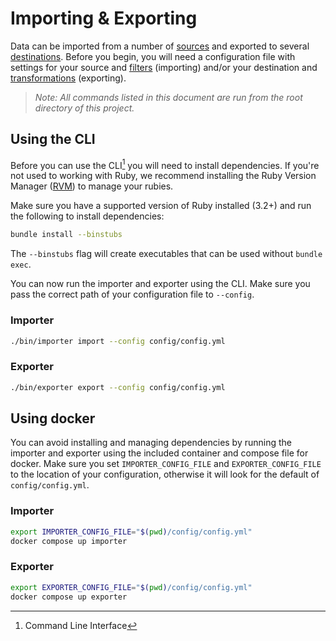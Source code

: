 # Importing & Exporting

Data can be imported from a number of [sources] and exported to several
[destinations]. Before you begin, you will need a configuration file with
settings for your source and [filters] (importing) and/or your destination and
[transformations] (exporting).

> _Note: All commands listed in this document are run from the root directory of
> this project._
 
## Using the CLI

Before you can use the CLI[^1] you will need to install dependencies. If you're
not used to working with Ruby, we recommend installing the Ruby Version Manager
([RVM][rvm]) to manage your rubies.

Make sure you have a supported version of Ruby installed (3.2+) and run the
following to install dependencies:

```bash
bundle install --binstubs
```

The `--binstubs` flag will create executables that can be used without
`bundle exec`.

You can now run the importer and exporter using the CLI. Make sure you pass the
correct path of your configuration file to `--config`.

### Importer

```bash
./bin/importer import --config config/config.yml
```

### Exporter

```bash
./bin/exporter export --config config/config.yml
````

## Using docker

You can avoid installing and managing dependencies by running the importer and
exporter using the included container and compose file for docker. Make sure you
set `IMPORTER_CONFIG_FILE` and `EXPORTER_CONFIG_FILE` to the location of your
configuration, otherwise it will look for the default of `config/config.yml`.

### Importer

```bash
export IMPORTER_CONFIG_FILE="$(pwd)/config/config.yml"
docker compose up importer
```

### Exporter

```bash
export EXPORTER_CONFIG_FILE="$(pwd)/config/config.yml"
docker compose up exporter
```

[destinations]: destinations.md
[filters]: filters.md
[rvm]: http://rvm.io/
[sources]: sources.md
[transformations]: transformations.md
[^1]: Command Line Interface

